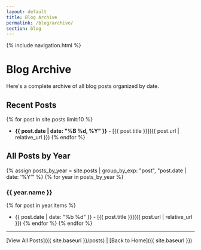 ```yaml
---
layout: default
title: Blog Archive
permalink: /blog/archive/
section: blog
---
```


{% include navigation.html %}

# Blog Archive

Here's a complete archive of all blog posts organized by date.

## Recent Posts

{% for post in site.posts limit:10 %}
- **{{ post.date | date: "%B %d, %Y" }}** - [{{ post.title }}]({{ post.url | relative_url }})
{% endfor %}

## All Posts by Year

{% assign posts_by_year = site.posts | group_by_exp: "post", "post.date | date: '%Y'" %}
{% for year in posts_by_year %}
### {{ year.name }}
{% for post in year.items %}
- {{ post.date | date: "%b %d" }} - [{{ post.title }}]({{ post.url | relative_url }})
{% endfor %}
{% endfor %}

---

[View All Posts]({{ site.baseurl }}/posts) | [Back to Home]({{ site.baseurl }})
